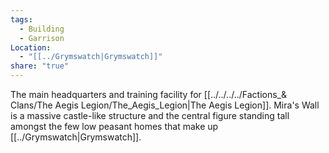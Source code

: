 ```yaml
---
tags:
  - Building
  - Garrison
Location:
  - "[[../Grymswatch|Grymswatch]]"
share: "true"
---
```


The main headquarters and training facility for [[../../../../Factions_& Clans/The Aegis Legion/The_Aegis_Legion|The Aegis Legion]]. Mira's Wall is a massive castle-like structure and the central figure standing tall amongst the few low peasant homes that make up [[../Grymswatch|Grymswatch]].